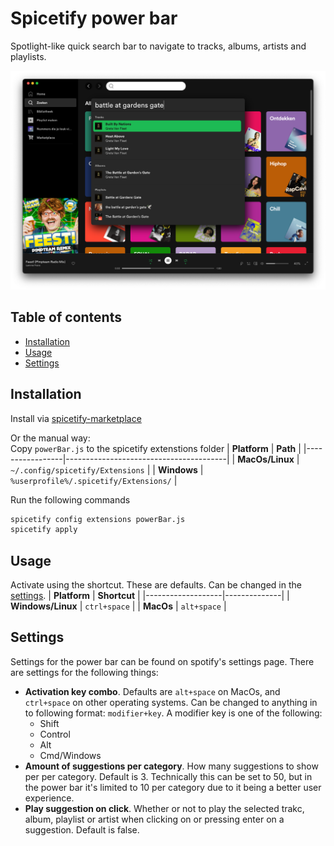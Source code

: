 # Spicetify power bar
Spotlight-like quick search bar to navigate to tracks, albums, artists and playlists.

![power bar](docs/power-bar.png)

## Table of contents
  - [Installation](#installation)
  - [Usage](#usage)
  - [Settings](#settings)

## Installation
Install via [spicetify-marketplace](https://github.com/CharlieS1103/spicetify-marketplace)

Or the manual way:  
Copy `powerBar.js` to the spicetify extenstions folder
| **Platform**    | **Path**                               |
|-----------------|----------------------------------------|
| **MacOs/Linux** | `~/.config/spicetify/Extensions`       |
| **Windows**     | `%userprofile%/.spicetify/Extensions/` |

Run the following commands
```sh
spicetify config extensions powerBar.js
spicetify apply
```

## Usage
Activate using the shortcut. These are defaults. Can be changed in the [settings](#settings).
| **Platform**      | **Shortcut** |
|-------------------|--------------|
| **Windows/Linux** | `ctrl+space` |
| **MacOs**         | `alt+space`  |

## Settings
Settings for the power bar can be found on spotify's settings page. There are settings for the following things:
* **Activation key combo**. Defaults are `alt+space` on MacOs, and `ctrl+space` on other operating systems. Can be changed to anything in to following format: `modifier+key`. A modifier key is one of the following: 
  * Shift
  * Control
  * Alt
  * Cmd/Windows
* **Amount of suggestions per category**. How many suggestions to show per per category. Default is 3. Technically this can be set to 50, but in the power bar it's limited to 10 per category due to it being a better user experience.
* **Play suggestion on click**. Whether or not to play the selected trakc, album, playlist or artist when clicking on or pressing enter on a suggestion. Default is false.
